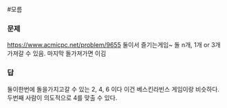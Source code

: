 #모름
### 문제
https://www.acmicpc.net/problem/9655
둘이서 즐기는게임~
돌 n개, 1개 or 3개 가져갈 수 있음.
마지막 돌가져가면 이김

### 답
둘이한번에 돌을가지고갈 수 있는 2, 4, 6
이다
이건 베스킨라빈스 게임이랑 비슷하다.
두번째 사람이 의도적으로 4를 맞출 수 있다.